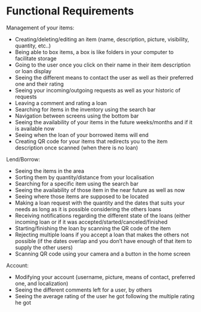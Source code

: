 # Functional Requirements

Management of your items:
- Creating/deleting/editing an item (name, description, picture, visibility, quantity, etc..)
- Being able to box items, a box is like folders in your computer to facilitate storage
- Going to the user once you click on their name in their item description or loan display
- Seeing the different means to contact the user as well as their preferred one and their rating
- Seeing your incoming/outgoing requests as well as your historic of requests
- Leaving a comment and rating a loan 
- Searching for items in the inventory using the search bar
- Navigation between screens using the bottom bar
- Seeing the availability of your items in the future weeks/months and if it is available now
- Seeing when the loan of your borrowed items will end
- Creating QR code for your items that redirects you to the item description once scanned (when there is no loan)


Lend/Borrow:
- Seeing the items in the area
- Sorting them by quantity/distance from your localisation
- Searching for a specific item using the search bar
- Seeing the availability of those item in the near future as well as now
- Seeing where those items are supposed to be located
- Making a loan request with the quantity and the dates that suits your needs as long as it is possible considering the others loans
- Receiving notifications regarding the different state of the loans (either incoming loan or if it was accepted/started/canceled/finished
- Starting/finishing the loan by scanning the QR code of the item 
- Rejecting multiple loans if you accept a loan that makes the others not possible (if the dates overlap and you don’t have enough of that item to supply the other users)
- Scanning QR code using your camera and a button in the home screen

Account:
- Modifying your account (username, picture, means of contact, preferred one, and localization)
- Seeing the different comments left for a user, by others
- Seeing the average rating of the user he got following the multiple rating he got

